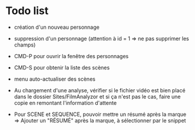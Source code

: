 # Todo list

* création d'un nouveau personnage
* suppression d'un personnage (attention à id = 1 => ne pas supprimer les champs)
* CMD-P pour ouvrir la fenêtre des personnages

* CMD-S pour obtenir la liste des scènes
* menu auto-actualiser des scènes


* Au chargement d'une analyse, vérifier si le fichier vidéo est bien placé dans le dossier Sites/FilmAnalyzor et si ça n'est pas le cas, faire une copie en remontant l'information d'attente
* Pour SCENE et SEQUENCE, pouvoir mettre un résumé après la marque
  => Ajouter un "RÉSUMÉ" après la marque, à sélectionner par le snippet
